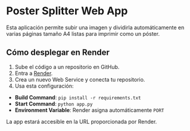 
# Poster Splitter Web App

Esta aplicación permite subir una imagen y dividirla automáticamente en varias páginas tamaño A4 listas para imprimir como un póster.

## Cómo desplegar en Render

1. Sube el código a un repositorio en GitHub.
2. Entra a [Render](https://render.com).
3. Crea un nuevo Web Service y conecta tu repositorio.
4. Usa esta configuración:

- **Build Command**: `pip install -r requirements.txt`
- **Start Command**: `python app.py`
- **Environment Variable**: Render asigna automáticamente `PORT`

La app estará accesible en la URL proporcionada por Render.

